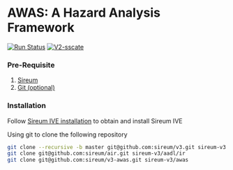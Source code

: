 # AWAS: A Hazard Analysis Framework

[![Run Status](https://api.shippable.com/projects/56ae55061895ca4474730bc7/badge?branch=master)](https://app.shippable.com/github/sireum/v3-awas)
[![V2-sscate](https://jitpack.io/v/sireum/v3-awas.svg)](https://jitpack.io/#sireum/v3-awas)

### Pre-Requisite
  1. [Sireum](http://logika.sireum.org/doc/01-getting-started/index.html)
  2. [Git (optional)](https://git-scm.com/downloads)

### Installation
Follow [Sireum IVE installation](http://logika.sireum.org/doc/01-getting-started/index.html#installation) to obtain and install Sireum IVE 

Using git to clone the following repository
```bash
git clone --recursive -b master git@github.com:sireum/v3.git sireum-v3
git clone git@github.com:sireum/air.git sireum-v3/aadl/ir
git clone git@github.com:sireum/v3-awas.git sireum-v3/awas
```
